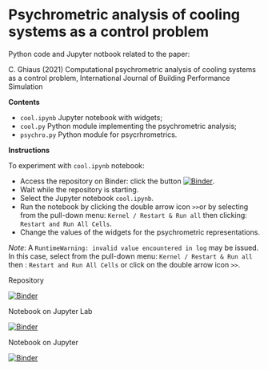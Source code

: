 # Psychrometric analysis of cooling systems as a control problem

Python code and Jupyter notbook related to the paper:

C. Ghiaus (2021) Computational psychrometric analysis of cooling systems as a control problem, International Journal of Building Performance Simulation

**Contents**
- `cool.ipynb` Jupyter notebook with widgets;
- `cool.py` Python module implementing the psychrometric analysis;
- `psychro.py` Python module for psycrhrometrics.

**Instructions**

To experiment with `cool.ipynb` notebook:
- Access the repository on Binder: click the button [![Binder](https://mybinder.org/badge_logo.svg)](https://mybinder.org/v2/gh/cghiaus/PsycAn_cool/HEAD).
- Wait while the repository is starting.
- Select the Jupyter notebook `cool.ipynb`.
- Run the notebook by clicking the double arrow icon `>>`or by selecting from the pull-down menu: `Kernel / Restart & Run all` then clicking: `Restart and Run All Cells`.
- Change the values of the widgets for the psychrometric representations.

*Note*: A `RuntimeWarning: invalid value encountered in log` may be issued. In this case, select from the pull-down menu: `Kernel / Restart & Run all` then : `Restart and Run All Cells` or click on the double arrow icon `>>`.

Repository

[![Binder](https://mybinder.org/badge_logo.svg)](https://mybinder.org/v2/gh/cghiaus/PsychroAn_cool/HEAD)

Notebook on Jupyter Lab

[![Binder](https://mybinder.org/badge_logo.svg)](https://mybinder.org/v2/gh/cghiaus/PsychroAn_cool/HEAD?urlpath=lab/tree/cool.ipynb)

Notebook on Jupyter

[![Binder](https://mybinder.org/badge_logo.svg)](https://mybinder.org/v2/gh/cghiaus/PsychroAn_cool/HEAD?urlpath=/tree/cool.ipynb)
